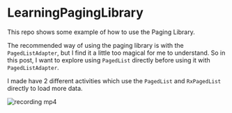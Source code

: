 # LearningPagingLibrary
This repo shows some example of how to use the Paging Library.

The recommended way of using the paging library is with the `PagedListAdapter`, but I find it a little too magical for me to understand. So in this post, I want to explore using `PagedList` directly before using it with `PagedListAdapter`.

I made have 2 different activities which use the `PagedList` and `RxPagedList` directly to load more data.

![recording mp4](https://user-images.githubusercontent.com/1988156/44842830-d343e180-ac81-11e8-8b7d-7399ec3a63c7.gif)

